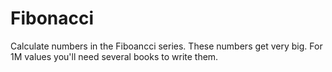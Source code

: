 # Fibonacci
Calculate numbers in the Fiboancci series.
These numbers get very big. For 1M values you'll need several books to write them.
